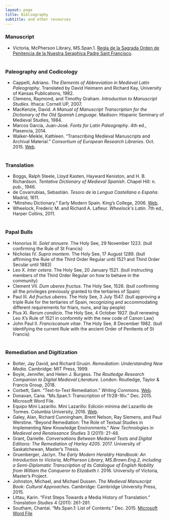 ```yaml
---
layout: page
title: Bibliography
subtitle: and other resources
---
```


### Manuscript

- Victoria, McPherson Library, MS.Span.1. [Regla de la Sagrada Orden de Penitencia de la Nuestra Seraphica Padre Sant Francisco](http://contentdm.library.uvic.ca/cdm/ref/collection/collection15/id/2403).
<br><br>

### Paleography and Codicology

- Cappelli, Adriano. _The Elements of Abbreviation in Medieval Latin Paleography_. Translated by David Heimann and Richard Kay, University of Kansas Publications, 1982.
- Clemens, Raymond, and Timothy Graham. _Introduction to Manuscript Studies_. Ithaca: Cornell UP, 2007.
- MacKenzie, David. _A Manual of Manuscript Transcription for the Dictionary of the Old Spanish Language_. Madison: Hispanic Seminary of Medieval Studies, 1984.
- Marcos García, Juan-José. _Fonts for Latin Paleography_. 4th ed., Plasencia, 2014.
- Walker-Meikle, Kathleen. “Transcribing Medieval Manuscripts and Archival Material.” _Consortium of European Research Libraries_. Oct. 2015. [Web](https://www.cerl.org/resources/links_to_other_resources/tools_decribing_mss_and_archival_materials).
<br><br>

### Translation

- Boggs, Ralph Steele, Lloyd Kasten, Hayward Keniston, and H. B. Richardson. _Tentative Dictionary of Medieval Spanish_. Chapel Hill: n. pub., 1946.
- de Covarrubias, Sebastián. _Tesoro de la Lengua Castellana o España_. Madrid, 1611.
- “Minsheu Dictionary.” Early Modern Spain. King’s College, 2006. [Web](http://www.ems.kcl.ac.uk/content/proj/anglo/dict/pro-anglo-dict-main.html).
- Wheelock, Frederic M. and Richard A. Lafleur. _Wheelock's Latin_. 7th ed., Harper Collins, 2011.
<br><br>

### Papal Bulls

- Honorius III. _Solet annuere_. The Holy See, 29 November 1223. (bull confirming the Rule of St Francis)
- Nicholas IV. _Supra montem_. The Holy See, 17 August 1289. (bull affirming the Rule of the Third Order Regular until 1521 and Third Order Secular until 1883)
- Leo X. _Inter cetera_. The Holy See, 20 January 1521. (bull instructing members of the Third Order Regular on how to behave in the community)
- Clement VII. _Dum uberes fructus_. The Holy See, 1526. (bull confirming all the privileges previously granted to the tertiaries of Spain)
- Paul III. _Ad fructus uberes_. The Holy See, 3 July 1547. (bull approving a triple Rule for the tertiaries of Spain, recognizing and accommodating different requirements for friars, nuns, and lay people)
- Pius XI. _Rerum condicio_. The Holy See, 4 October 1927. (bull renewing Leo X’s Rule of 1521 in conformity with the new code of Canon Law)
- John Paul II. _Franciscanum vitae_. The Holy See, 8 December 1982. (bull identifying the current Rule with the ancient Order of Penitents of St Francis)
<br><br>

### Remediation and Digitization

- Bolter, Jay David, and Richard Grusin. _Remediation: Understanding New Media_. Cambridge: MIT Press, 1999.
- Boyle, Jennifer, and Helen J. Burgess. _The Routledge Research Companion to Digital Medieval Literature_. London: Routledge, Taylor & Francis Group, 2018.
- Corbett, Sam. “Text-to-Text Remediation.” _Writing Commons_. [Web](https://writingcommons.org/text-to-text-remediation).
- Donavan, Cana. “Ms.Span.1: Transcription of 11r28-16v.” Dec. 2015. Microsoft Word File.
- Equipo Mini Lazarillo. Mini Lazarillo: Edición mínima del Lazarillo de Tormes. Columbia University, 2016. [Web](https://minilazarillo.github.io/).
- Galey, Alan, Richard Cunningham, Brent Nelson, Ray Siemens, and Paul Werstine. “Beyond Remediation: The Role of Textual Studies in Implementing New Knowledge Environments.” _New Technologies in Medieval and Renaissance Studies_ 3 (2011): 21-48.
- Grant, Danielle. _Conversations Between Medieval Texts and Digital Editions: The Remediation of Harley 4205_. 2017. University of Saskatchewan, Master’s Thesis.
- Gruenberger, Jaclyn. _The Early Modern Heraldry Handbook: An Introduction to Victoria, McPherson Library, MS.Brown.Eng.2, including a Semi-Diplomatic Transcription of its Catalogue of English Nobility from William the Conqueror to Elizabeth I_. 2016. University of Victoria, Master’s Project.
- Johnston, Michael, and Michael Dussen. _The Medieval Manuscript Book: Cultural Approaches_. Cambridge: Cambridge University Press, 2015.
- Littau, Karin. “First Steps Towards a Media History of Translation.” _Translation Studies_ 4 (2011): 261-281.
- Southam, Chantal. “Ms.Span.1: List of Contents.” Dec. 2015. [Microsoft Word File](https://www.uvic.ca/library/locations/home/spcoll/documents/ms-span-1_contents.pdf)

